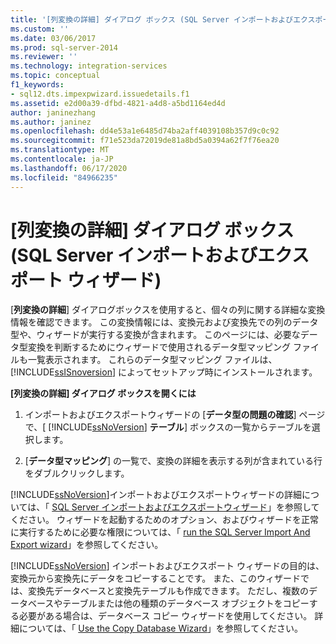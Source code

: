 ```yaml
---
title: '[列変換の詳細] ダイアログ ボックス (SQL Server インポートおよびエクスポート ウィザード) | Microsoft Docs'
ms.custom: ''
ms.date: 03/06/2017
ms.prod: sql-server-2014
ms.reviewer: ''
ms.technology: integration-services
ms.topic: conceptual
f1_keywords:
- sql12.dts.impexpwizard.issuedetails.f1
ms.assetid: e2d00a39-dfbd-4821-a4d8-a5bd1164ed4d
author: janinezhang
ms.author: janinez
ms.openlocfilehash: dd4e53a1e6485d74ba2aff4039108b357d9c0c92
ms.sourcegitcommit: f71e523da72019de81a8bd5a0394a62f7f76ea20
ms.translationtype: MT
ms.contentlocale: ja-JP
ms.lasthandoff: 06/17/2020
ms.locfileid: "84966235"
---
```

# <a name="column-conversion-details-dialog-box-sql-server-import-and-export-wizard"></a>[列変換の詳細] ダイアログ ボックス (SQL Server インポートおよびエクスポート ウィザード)
  [**列変換の詳細**] ダイアログボックスを使用すると、個々の列に関する詳細な変換情報を確認できます。 この変換情報には、変換元および変換先での列のデータ型や、ウィザードが実行する変換が含まれます。 このページには、必要なデータ型変換を判断するためにウィザードで使用されるデータ型マッピング ファイルも一覧表示されます。 これらのデータ型マッピング ファイルは、[!INCLUDE[ssISnoversion](../../includes/ssisnoversion-md.md)] によってセットアップ時にインストールされます。  
  
 **[列変換の詳細] ダイアログ ボックスを開くには**  
  
1.  インポートおよびエクスポートウィザードの [**データ型の問題の確認**] ページで、[ [!INCLUDE[ssNoVersion](../../includes/ssnoversion-md.md)] **テーブル**] ボックスの一覧からテーブルを選択します。  
  
2.  [**データ型マッピング**] の一覧で、変換の詳細を表示する列が含まれている行をダブルクリックします。  
  
 [!INCLUDE[ssNoVersion](../../includes/ssnoversion-md.md)]インポートおよびエクスポートウィザードの詳細については、「 [SQL Server インポートおよびエクスポートウィザード](import-and-export-data-with-the-sql-server-import-and-export-wizard.md)」を参照してください。 ウィザードを起動するためのオプション、およびウィザードを正常に実行するために必要な権限については、「 [run the SQL Server Import And Export wizard](start-the-sql-server-import-and-export-wizard.md)」を参照してください。  
  
 [!INCLUDE[ssNoVersion](../../includes/ssnoversion-md.md)] インポートおよびエクスポート ウィザードの目的は、変換元から変換先にデータをコピーすることです。 また、このウィザードでは、変換先データベースと変換先テーブルも作成できます。 ただし、複数のデータベースやテーブルまたは他の種類のデータベース オブジェクトをコピーする必要がある場合は、データベース コピー ウィザードを使用してください。 詳細については、「 [Use the Copy Database Wizard](../../relational-databases/databases/use-the-copy-database-wizard.md)」を参照してください。  
  
  
